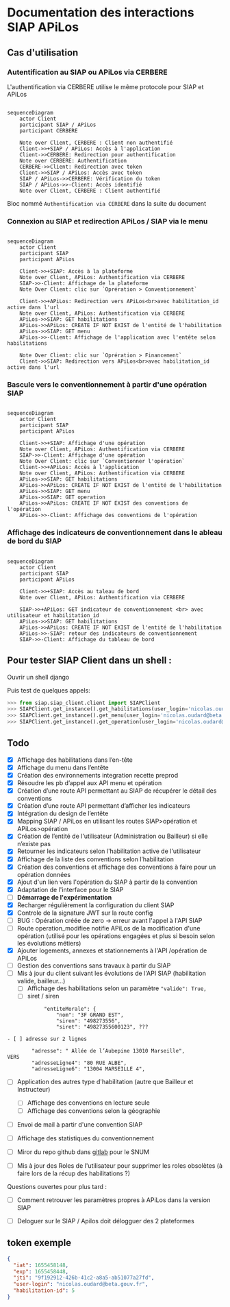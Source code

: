 # Documentation des interactions SIAP APiLos

## Cas d'utilisation

### Autentification au SIAP ou APiLos via CERBERE

L'authentification via CERBERE utilise le même protocole pour SIAP et APiLos

```mermaid

sequenceDiagram
    actor Client
    participant SIAP / APiLos
    participant CERBERE

    Note over Client, CERBERE : Client non authentifié
    Client->>+SIAP / APiLos: Accès à l'application
    Client->>CERBERE: Redirection pour authentification
    Note over CERBERE: Authentification
    CERBERE->>Client: Redirection avec token
    Client->>SIAP / APiLos: Accès avec token
    SIAP / APiLos->>CERBERE: Vérification du token
    SIAP / APiLos->>-Client: Accès identifié
    Note over Client, CERBERE : Client authentifié

```

Bloc nommé `Authentification via CERBERE` dans la suite du document

### Connexion au SIAP et redirection APiLos / SIAP via le menu

```mermaid

sequenceDiagram
    actor Client
    participant SIAP
    participant APiLos

    Client->>+SIAP: Accès à la plateforme
    Note over Client, APiLos: Authentification via CERBERE
    SIAP->>-Client: Affichage de la plateforme
    Note Over Client: clic sur `Oprération > Conventionnement`

    Client->>+APiLos: Redirection vers APiLos<br>avec habilitation_id active dans l'url
    Note over Client, APiLos: Authentification via CERBERE
    APiLos->>SIAP: GET habilitations
    APiLos->>APiLos: CREATE IF NOT EXIST de l'entité de l'habilitation
    APiLos->>SIAP: GET menu
    APiLos->>-Client: Affichage de l'application avec l'entête selon habilitations

    Note Over Client: clic sur `Oprération > Financement`
    Client->>SIAP: Redirection vers APiLos<br>avec habilitation_id active dans l'url

```


### Bascule vers le conventionnement à partir d'une opération SIAP

```mermaid

sequenceDiagram
    actor Client
    participant SIAP
    participant APiLos

    Client->>+SIAP: Affichage d'une opération
    Note over Client, APiLos: Authentification via CERBERE
    SIAP->>-Client: Affichage d'une opération
    Note Over Client: clic sur `Conventionner l'opération`
    Client->>+APiLos: Accès à l'application
    Note over Client, APiLos: Authentification via CERBERE
    APiLos->>SIAP: GET habilitations
    APiLos->>APiLos: CREATE IF NOT EXIST de l'entité de l'habilitation
    APiLos->>SIAP: GET menu
    APiLos->>SIAP: GET operation
    APiLos->>APiLos: CREATE IF NOT EXIST des conventions de l'opération
    APiLos->>-Client: Affichage des conventions de l'opération

```


### Affichage des indicateurs de conventionnement dans le ableau de bord du SIAP

```mermaid

sequenceDiagram
    actor Client
    participant SIAP
    participant APiLos

    Client->>+SIAP: Accès au taleau de bord
    Note over Client, APiLos: Authentification via CERBERE

    SIAP->>+APiLos: GET indicateur de conventionnement <br> avec utilisateur et habilitation_id
    APiLos->>SIAP: GET habilitations
    APiLos->>APiLos: CREATE IF NOT EXIST de l'entité de l'habilitation
    APiLos->>-SIAP: retour des indicateurs de conventionnement
    SIAP->>-Client: Affichage du tableau de bord

```


## Pour tester SIAP Client dans un shell :

Ouvrir un shell django

Puis test de quelques appels:

```python
>>> from siap.siap_client.client import SIAPClient
>>> SIAPClient.get_instance().get_habilitations(user_login='nicolas.oudard@beta.gouv.fr')
>>> SIAPClient.get_instance().get_menu(user_login='nicolas.oudard@beta.gouv.fr', habilitation_id=5)
>>> SIAPClient.get_instance().get_operation(user_login='nicolas.oudard@beta.gouv.fr', habilitation_id=5, operation_identifier='20220600005')
```

## Todo

- [x] Affichage des habilitations dans l’en-tête
- [x] Affichage du menu dans l’entête
- [x] Création des environnements integration recette preprod
- [x] Résoudre les pb d’appel aux API menu et opération
- [x] Création d’une route API permettant au SIAP de récupérer le détail des conventions
- [x] Création d’une route API permettant d’afficher les indicateurs
- [x] Intégration du design de l’entête
- [x] Mapping SIAP / APiLos en utilisant les routes SIAP>opération et APiLos>opération
- [x] Création de l’entité de l'utilisateur (Administration ou Bailleur) si elle n’existe pas
- [x] Retourner les indicateurs selon l'habilitation active de l'utilisateur
- [x] Affichage de la liste des conventions selon l’habilitation
- [x] Création des conventions et affichage des conventions à faire pour un opération données
- [x] Ajout d'un lien vers l'opération du SIAP à partir de la convention
- [x] Adaptation de l'interface pour le SIAP
- [ ] **Démarrage de l'expérimentation**
- [x] Recharger régulièrement la configuration du client SIAP
- [x] Controle de la signature JWT sur la route config
- [ ] BUG : Opération créée de zero -> erreur avant l'appel à l'API SIAP
- [ ] Route operation_modifiee notifie APiLos de la modification d'une opération (utilisé pour les opérations engagées et plus si besoin selon les évolutions métiers)
- [x] Ajouter logements, annexes et stationnements à l'API /opération de APiLos
- [ ] Gestion des conventions sans travaux à partir du SIAP
- [ ] Mis à jour du client suivant les évolutions de l'API SIAP (habilitation valide, bailleur...)
    - [ ] Affichage des habilitations selon un paramètre `"valide": True,`
    - [ ] siret / siren

```
            "entiteMorale": {
                "nom": "3F GRAND EST",
                "siren": "498273556",
                "siret": "49827355600123", ???
```

    - [ ] adresse sur 2 lignes

```
        "adresse": " Allée de l’Aubepine 13010 Marseille",
VERS
        "adresseLigne4": "80 RUE ALBE",
        "adresseLigne6": "13004 MARSEILLE 4",
```

- [ ] Application des autres type d'habilitation (autre que Bailleur et Instructeur)
    - [ ] Affichage des conventions en lecture seule
    - [ ] Affichage des conventions selon la géographie
- [ ] Envoi de mail à partir d'une convention SIAP
- [ ] Affichage des statistiques du conventionnement
- [ ] Miror du repo github dans [gitlab](https://gitlab-forge.din.developpement-durable.gouv.fr/dgaln/dhup/apilos) pour le SNUM
- [ ] Mis à jour des Roles de l'utilisateur pour supprimer les roles obsolètes (à faire lors de la récup des habilitations ?)


Questions ouvertes pour plus tard :

- [ ] Comment retrouver les paramètres propres à APiLos dans la version SIAP
- [ ] Deloguer sur le SIAP / Apilos doit délogguer des 2 plateformes


## token exemple

```json
{
  "iat": 1655458148,
  "exp": 1655458448,
  "jti": "9f192912-426b-41c2-a8a5-ab51077a27fd",
  "user-login": "nicolas.oudard@beta.gouv.fr",
  "habilitation-id": 5
}
```
